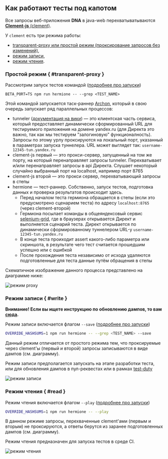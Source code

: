
## Как работают тесты под капотом

Все запросы веб-приложения **DNA** в java-web перехватыватываются [**Clement-js** (clement)](tests-main-concepts.md#main-concepts).

У `clement` есть три режима работы:
- [transparent-proxy или простой режим (проксирование запросов без изменений)](#transparent-proxy),
- [режим записи](#write),
- [режим чтения](#read).

### Простой режим { #transparent-proxy }

Рассмотрим запуск тестов командой ([подробнее про запуски](tests-run.md))

```
BETA_PORT=TS npm run hermione -- --grep <TEST_NAME>
```

Этой командой запускается таск-раннер [Archon](https://github.yandex-team.ru/search-interfaces/infratest/tree/master/packages/archon#archon), который в свою очередь запускает ряд параллельных процессов:

- tunneler ([документация на вики](https://wiki.yandex-team.ru/search-interfaces/infra/infrasre/duty/tunneler/)) — это клиентская часть сервиса, который предоставляет динамически сформированный URL для тестируемого приложения на домене yandex.ru (для Директа это важно, так как мы тестируем "залогиновую" функционалность).
Запросы по этому урлу проксируются на локальный порт, указанный в параметрах запуска туннелера.
URL может выглядет так: `username-12345-tun.yandex.ru`
- clement-js первый — это прокси-сервер, запущенный на том же порту, на который перенаправляет запросы tunneler.
Перехватывает и/или перенаправляет запросы в api Директа.
Слушает некоторый случайно выбранный порт на localhost, например порт 8765
- clement-js второй — это прокси сервер, перехватывающий запросы в степы
- hermione — тест-раннер.
Собственно, запуск тестов, подготовка данных и проверка результатов происходит здесь.
  - Перед началом теста гермиона обращается в степы (если это предусмотрено сценарием теста) по адресу `localhost:8765` (через clement-второй)
  - Гермиона посылает команды в общеяндексовый сервис [selenium-grid](https://wiki.yandex-team.ru/selenium/),
где в браузерах открывается Директ и выполняется сценарий теста.
Директ открывается по динамически сформированному туннелером URL-у `username-12345-tun.yandex.ru`
  - В конце теста проиходит assert какого-либо параметра или скриншота, в результате чего тест считается прошедшим успешно или с ошибкой
  - После прохождения теста независимо от исхода удаляются подготовленные для теста данные путём обращения в степы

Схематичное изображение данного процесса представлено на диаграмме ниже:

![режим proxy](./assets/clement-proxy-mode.png)

### Режим записи { #write }

**Внимание! Если вы ищете инструкцию по обновлению дампов, то вам [сюда](how-to-refresh-dumps.md).**

Режим записи включается флагом `--save` ([подробнее про запуски](tests-run.md))

```bash
OVERRIDE_HASHSUMS=1 npm run hermione -- --grep <TEST_NAME> --save
```

Данный режим отличается от простого режима тем, что проксируемые через clement'ы (первый и второй) запросы записываются в виде дампов (см. диаграмму).

Режим записи предполагается запускать на этапе разработки теста, или для обновления дампов в пул-реквестах или в рамках [test-duty](https://wiki.yandex-team.ru/users/dima117a/test-duty/)

![режим записи](./assets/clement-write-mode.png)


### Режим чтения { #read }

Режим чтения включается флагом `--play` ([подробнее про запуски](tests-run.md))

```bash
OVERRIDE_HASHSUMS=1 npm run hermione -- --play
```

В данном режиме запросы, перехваченные clement'ами (первым и вторым) не проксируются, а ответы берутся из заранее подготовленных дампов (см. диаграмму). 

Режим чтения предназначен для запуска тестов в среде CI.

![режим чтения](./assets/clement-read-mode.png)
